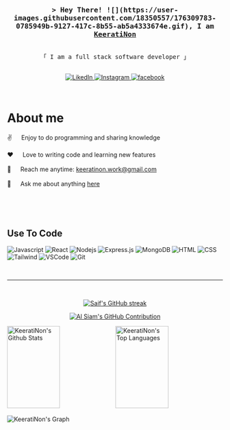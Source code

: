 <!-- Intro  -->
<h3 align="center">
        <samp>&gt; Hey There! ![](https://user-images.githubusercontent.com/18350557/176309783-0785949b-9127-417c-8b55-ab5a4333674e.gif), I am
                <b><a target="_blank" href="https://alsiam.com">KeeratiNon</a></b>
        </samp>
</h3>


<p align="center"> 
  <samp>
    <br>
    「 I am a full stack software developer 」
    <br>
    <br>
  </samp>
</p>

<p align="center">
 <a href="https://www.linkedin.com/in/keeratinon" target="_blank">
  <img src="https://img.shields.io/badge/LinkedIn-0077B5?style=for-the-badge&logo=linkedin&logoColor=white" alt="LikedIn"/>
 </a>
 <a href="https://www.instagram.com/9.nnt" target="_blank">
  <img src="https://img.shields.io/badge/Instagram-fe4164?style=for-the-badge&logo=instagram&logoColor=white" alt="Instagram" />
 </a> 
 <a href="https://www.facebook.com/keerati.daoweerakul" target="_blank">
  <img src="https://img.shields.io/badge/Facebook-20BEFF?&style=for-the-badge&logo=facebook&logoColor=white" alt="facebook"  />
  </a> 
</p>
<br />

<!-- About Section -->
 # About me
 
<p>
  
 ✌️ &emsp; Enjoy to do programming and sharing knowledge <br/><br/>
 ❤️ &emsp; Love to writing code and learning new features<br/><br/>
 📧 &emsp; Reach me anytime: keeratinon.work@gmail.com<br/><br/>
 💬 &emsp; Ask me about anything [here](https://github.com/KeeratiNon)

</p>

<br/>
<br/>
<br/>

## Use To Code

![Javascript](https://img.shields.io/badge/Javascript-F0DB4F?style=for-the-badge&labelColor=black&logo=javascript&logoColor=F0DB4F)
![React](https://img.shields.io/badge/-React-61DBFB?style=for-the-badge&labelColor=black&logo=react&logoColor=61DBFB)
![Nodejs](https://img.shields.io/badge/Nodejs-3C873A?style=for-the-badge&labelColor=black&logo=node.js&logoColor=3C873A)
![Express.js](https://img.shields.io/badge/Express.js-000000?style=for-the-badge&logo=express&logoColor=white)
![MongoDB](https://img.shields.io/badge/MongoDB-4EA94B?style=for-the-badge&logo=mongodb&logoColor=white)
![HTML](https://img.shields.io/badge/HTML5-E34F26?style=for-the-badge&logo=html5&logoColor=white)
![CSS](https://img.shields.io/badge/CSS-1572B6?style=for-the-badge&logo=css&logoColor=white)
![Tailwind](https://img.shields.io/badge/Tailwind_CSS-092749?style=for-the-badge&logo=tailwindcss&logoColor=06B6D4&labelColor=000000)
![VSCode](https://img.shields.io/badge/Visual_Studio-0078d7?style=for-the-badge&logo=visual%20studio&logoColor=white)
![Git](https://img.shields.io/badge/Git-F05032?style=for-the-badge&logo=git&logoColor=white)


<br/>
<hr/>
<br/>

<p align="center">
  <a href="https://github.com/KeeratiNon">
    <img src="https://github-readme-streak-stats.herokuapp.com/?user=KeeratiNon&theme=radical&border=7F3FBF&background=0D1117" alt="Saif's GitHub streak"/>
  </a>
</p>

<p align="center">
  <a href="https://github.com/KeeratiNon">
    <img src="https://github-profile-summary-cards.vercel.app/api/cards/profile-details?username=KeeratiNon&theme=radical" alt="Al Siam's GitHub Contribution"/>
  </a>
</p>

<a> 
    <a href="https://github.com/KeeratiNon"><img alt="KeeratiNon's Github Stats" src="https://denvercoder1-github-readme-stats.vercel.app/api?username=KeeratiNon&show_icons=true&count_private=true&theme=react&border_color=7F3FBF&bg_color=0D1117&title_color=F85D7F&icon_color=F8D866" height="192px" width="49.5%"/></a>
  <a href="https://github.com/KeeratiNon"><img alt="KeeratiNon's Top Languages" src="https://denvercoder1-github-readme-stats.vercel.app/api/top-langs/?username=KeeratiNon&langs_count=8&layout=compact&theme=react&border_color=7F3FBF&bg_color=0D1117&title_color=F85D7F&icon_color=F8D866" height="192px" width="49.5%"/></a>
  <br/>
</a>


![KeeratiNon's Graph](https://github-readme-activity-graph.vercel.app/graph?username=KeeratiNon&custom_title=KeeratiNon's%20GitHub%20Activity%20Graph&bg_color=0D1117&color=7F3FBF&line=7F3FBF&point=7F3FBF&area_color=FFFFFF&title_color=FFFFFF&area=true)

